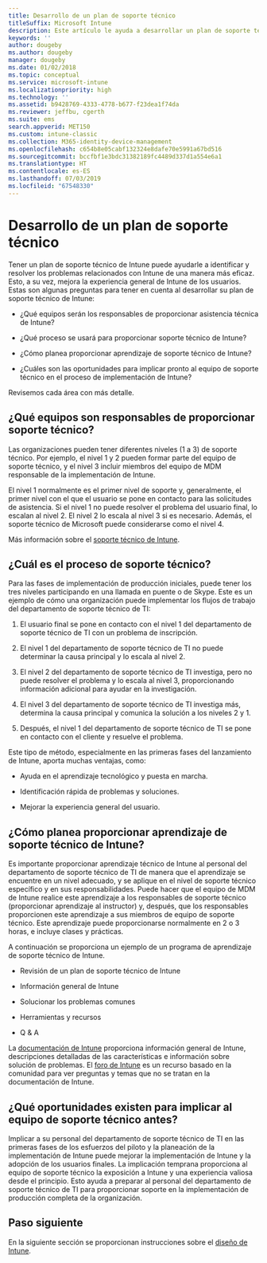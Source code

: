 ```yaml
---
title: Desarrollo de un plan de soporte técnico
titleSuffix: Microsoft Intune
description: Este artículo le ayuda a desarrollar un plan de soporte técnico de Intune para una implementación de Microsoft Intune.
keywords: ''
author: dougeby
ms.author: dougeby
manager: dougeby
ms.date: 01/02/2018
ms.topic: conceptual
ms.service: microsoft-intune
ms.localizationpriority: high
ms.technology: ''
ms.assetid: b9428769-4333-4778-b677-f23dea1f74da
ms.reviewer: jeffbu, cgerth
ms.suite: ems
search.appverid: MET150
ms.custom: intune-classic
ms.collection: M365-identity-device-management
ms.openlocfilehash: c654b8e05cabf132324e8dafe70e5991a67bd516
ms.sourcegitcommit: bccfbf1e3bdc31382189fc4489d337d1a554e6a1
ms.translationtype: HT
ms.contentlocale: es-ES
ms.lasthandoff: 07/03/2019
ms.locfileid: "67548330"
---
```

# <a name="develop-a-support-plan"></a>Desarrollo de un plan de soporte técnico

Tener un plan de soporte técnico de Intune puede ayudarle a identificar y resolver los problemas relacionados con Intune de una manera más eficaz. Esto, a su vez, mejora la experiencia general de Intune de los usuarios. Estas son algunas preguntas para tener en cuenta al desarrollar su plan de soporte técnico de Intune:

- ¿Qué equipos serán los responsables de proporcionar asistencia técnica de Intune?

- ¿Qué proceso se usará para proporcionar soporte técnico de Intune?

- ¿Cómo planea proporcionar aprendizaje de soporte técnico de Intune?

- ¿Cuáles son las oportunidades para implicar pronto al equipo de soporte técnico en el proceso de implementación de Intune?

Revisemos cada área con más detalle.

## <a name="which-teams-are-responsible-for-providing-support"></a>¿Qué equipos son responsables de proporcionar soporte técnico?

Las organizaciones pueden tener diferentes niveles (1 a 3) de soporte técnico. Por ejemplo, el nivel 1 y 2 pueden formar parte del equipo de soporte técnico, y el nivel 3 incluir miembros del equipo de MDM responsable de la implementación de Intune.

El nivel 1 normalmente es el primer nivel de soporte y, generalmente, el primer nivel con el que el usuario se pone en contacto para las solicitudes de asistencia. Si el nivel 1 no puede resolver el problema del usuario final, lo escalan al nivel 2. El nivel 2 lo escala al nivel 3 si es necesario. Además, el soporte técnico de Microsoft puede considerarse como el nivel 4.

Más información sobre el [soporte técnico de Intune](/intune/get-support).

## <a name="what-is-the-support-process"></a>¿Cuál es el proceso de soporte técnico?

Para las fases de implementación de producción iniciales, puede tener los tres niveles participando en una llamada en puente o de Skype. Este es un ejemplo de cómo una organización puede implementar los flujos de trabajo del departamento de soporte técnico de TI:

1. El usuario final se pone en contacto con el nivel 1 del departamento de soporte técnico de TI con un problema de inscripción.

2. El nivel 1 del departamento de soporte técnico de TI no puede determinar la causa principal y lo escala al nivel 2.

3. El nivel 2 del departamento de soporte técnico de TI investiga, pero no puede resolver el problema y lo escala al nivel 3, proporcionando información adicional para ayudar en la investigación.

4. El nivel 3 del departamento de soporte técnico de TI investiga más, determina la causa principal y comunica la solución a los niveles 2 y 1.

5. Después, el nivel 1 del departamento de soporte técnico de TI se pone en contacto con el cliente y resuelve el problema.

Este tipo de método, especialmente en las primeras fases del lanzamiento de Intune, aporta muchas ventajas, como:

- Ayuda en el aprendizaje tecnológico y puesta en marcha.

- Identificación rápida de problemas y soluciones.

- Mejorar la experiencia general del usuario.

## <a name="how-you-plan-to-provide-intune-support-training"></a>¿Cómo planea proporcionar aprendizaje de soporte técnico de Intune?

Es importante proporcionar aprendizaje técnico de Intune al personal del departamento de soporte técnico de TI de manera que el aprendizaje se encuentre en un nivel adecuado, y se aplique en el nivel de soporte técnico específico y en sus responsabilidades. Puede hacer que el equipo de MDM de Intune realice este aprendizaje a los responsables de soporte técnico (proporcionar aprendizaje al instructor) y, después, que los responsables proporcionen este aprendizaje a sus miembros de equipo de soporte técnico. Este aprendizaje puede proporcionarse normalmente en 2 o 3 horas, e incluye clases y prácticas.

A continuación se proporciona un ejemplo de un programa de aprendizaje de soporte técnico de Intune.

- Revisión de un plan de soporte técnico de Intune

- Información general de Intune

- Solucionar los problemas comunes

- Herramientas y recursos

- Q & A

La [documentación de Intune](https://docs.microsoft.com/intune/) proporciona información general de Intune, descripciones detalladas de las características e información sobre solución de problemas. El [foro de Intune](https://social.technet.microsoft.com/Forums/home) es un recurso basado en la comunidad para ver preguntas y temas que no se tratan en la documentación de Intune.

## <a name="what-opportunities-are-there-to-involve-the-support-team-earlier"></a>¿Qué oportunidades existen para implicar al equipo de soporte técnico antes?

Implicar a su personal del departamento de soporte técnico de TI en las primeras fases de los esfuerzos del piloto y la planeación de la implementación de Intune puede mejorar la implementación de Intune y la adopción de los usuarios finales. La implicación temprana proporciona al equipo de soporte técnico la exposición a Intune y una experiencia valiosa desde el principio. Esto ayuda a preparar al personal del departamento de soporte técnico de TI para proporcionar soporte en la implementación de producción completa de la organización.

## <a name="next-step"></a>Paso siguiente

En la siguiente sección se proporcionan instrucciones sobre el [diseño de Intune](planning-guide-design.md).
